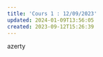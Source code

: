 ```yaml
---
title: 'Cours 1 : 12/09/2023'
updated: 2024-01-09T13:56:05
created: 2023-09-12T15:26:39
---
```


azerty
